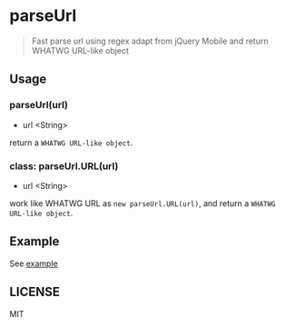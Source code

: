 # parseUrl

> Fast parse url using regex adapt from jQuery Mobile and return WHATWG URL-like object

## Usage

### parseUrl(url)

* url \<String>

return a `WHATWG URL-like object`.

### class: parseUrl.URL(url)

* url \<String>

work like WHATWG URL as `new parseUrl.URL(url)`, and return a `WHATWG URL-like object`.

## Example

See [example](example.js)

## LICENSE

MIT
